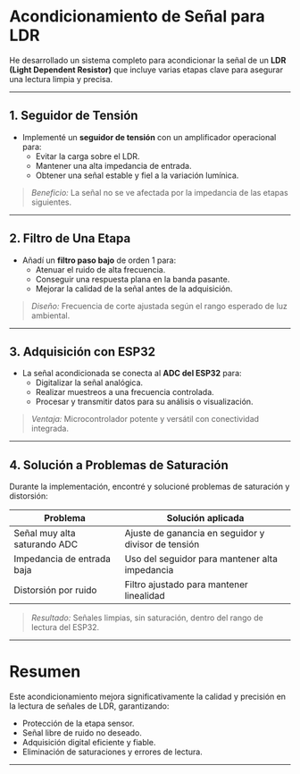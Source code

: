 # Acondicionamiento de Señal para LDR

He desarrollado un sistema completo para acondicionar la señal de un **LDR (Light Dependent Resistor)** que incluye varias etapas clave para asegurar una lectura limpia y precisa.

---

## 1. Seguidor de Tensión

- Implementé un **seguidor de tensión** con un amplificador operacional para:
  - Evitar la carga sobre el LDR.
  - Mantener una alta impedancia de entrada.
  - Obtener una señal estable y fiel a la variación lumínica.

>  *Beneficio:* La señal no se ve afectada por la impedancia de las etapas siguientes.

---

##  2. Filtro de Una Etapa

- Añadí un **filtro paso bajo** de orden 1 para:
  - Atenuar el ruido de alta frecuencia.
  - Conseguir una respuesta plana en la banda pasante.
  - Mejorar la calidad de la señal antes de la adquisición.

>  *Diseño:* Frecuencia de corte ajustada según el rango esperado de luz ambiental.

---

##  3. Adquisición con ESP32

- La señal acondicionada se conecta al **ADC del ESP32** para:
  - Digitalizar la señal analógica.
  - Realizar muestreos a una frecuencia controlada.
  - Procesar y transmitir datos para su análisis o visualización.

>  *Ventaja:* Microcontrolador potente y versátil con conectividad integrada.

---

##  4. Solución a Problemas de Saturación

Durante la implementación, encontré y solucioné problemas de saturación y distorsión:

| Problema                  | Solución aplicada                                 |
|---------------------------|--------------------------------------------------|
| Señal muy alta saturando ADC | Ajuste de ganancia en seguidor y divisor de tensión |
| Impedancia de entrada baja    | Uso del seguidor para mantener alta impedancia      |
| Distorsión por ruido          | Filtro ajustado para mantener linealidad |

>  *Resultado:* Señales limpias, sin saturación, dentro del rango de lectura del ESP32.

---

#  **Resumen**

Este acondicionamiento mejora significativamente la calidad y precisión en la lectura de señales de LDR, garantizando:

- Protección de la etapa sensor.
- Señal libre de ruido no deseado.
- Adquisición digital eficiente y fiable.
- Eliminación de saturaciones y errores de lectura.

---
